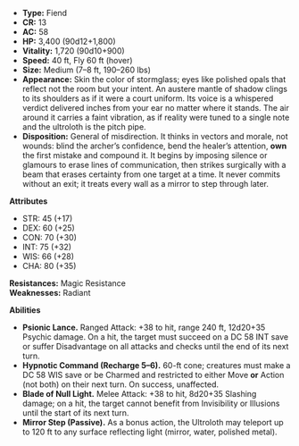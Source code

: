- **Type:** Fiend
- **CR:** 13
- **AC:** 58
- **HP:** 3,400 (90d12+1,800)
- **Vitality:** 1,720 (90d10+900)
- **Speed:** 40 ft, Fly 60 ft (hover)
- **Size:** Medium (7–8 ft, 190–260 lbs)
- **Appearance:** Skin the color of stormglass; eyes like polished opals that reflect not the room but your intent. An austere mantle of shadow clings to its shoulders as if it were a court uniform. Its voice is a whispered verdict delivered inches from your ear no matter where it stands. The air around it carries a faint vibration, as if reality were tuned to a single note and the ultroloth is the pitch pipe.
- **Disposition:** General of misdirection. It thinks in vectors and morale, not wounds: blind the archer’s confidence, bend the healer’s attention, **own** the first mistake and compound it. It begins by imposing silence or glamours to erase lines of communication, then strikes surgically with a beam that erases certainty from one target at a time. It never commits without an exit; it treats every wall as a mirror to step through later.

**Attributes**
- STR: 45 (+17)
- DEX: 60 (+25)
- CON: 70 (+30)
- INT: 75 (+32)
- WIS: 66 (+28)
- CHA: 80 (+35)

**Resistances:** Magic Resistance  
**Weaknesses:** Radiant

**Abilities**
- **Psionic Lance.** Ranged Attack: +38 to hit, range 240 ft, 12d20+35 Psychic damage. On a hit, the target must succeed on a DC 58 INT save or suffer Disadvantage on all attacks and checks until the end of its next turn.    
- **Hypnotic Command (Recharge 5–6).** 60-ft cone; creatures must make a DC 58 WIS save or be Charmed and restricted to either Move **or** Action (not both) on their next turn. On success, unaffected.
- **Blade of Null Light.** Melee Attack: +38 to hit, 8d20+35 Slashing damage; on a hit, the target cannot benefit from Invisibility or Illusions until the start of its next turn.
- **Mirror Step (Passive).** As a bonus action, the Ultroloth may teleport up to 120 ft to any surface reflecting light (mirror, water, polished metal).
